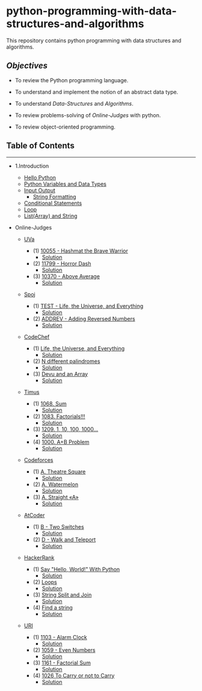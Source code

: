 # python-programming-with-data-structures-and-algorithms
This repository contains python programming with data structures and algorithms.

## *Objectives*

- To review the Python programming language.

- To understand and implement the notion of an abstract data type.

- To understand *Data-Structures* and *Algorithms*.

- To review problems-solving of *Online-Judges*  with python.

- To review object-oriented programming. 

## Table of Contents
 -----
 
- 1.Introduction
  
    - [Hello Python](https://github.com/rezwanulhaquerezwan/python-programming-with-data-structures-and-algorithms/blob/master/Hello%20Python.py)
    - [Python Variables and Data Types](https://github.com/rezwanulhaquerezwan/python-programming-with-data-structures-and-algorithms/blob/master/Python%20Variables%20and%20Data%20Types.py)
    - [Input Output](https://github.com/rezwanulhaquerezwan/python-programming-with-data-structures-and-algorithms/blob/master/Input%20Output.py)
        - [String Formatting](https://github.com/rezwanulhaquerezwan/python-programming-with-data-structures-and-algorithms/blob/master/String%20Formatting.py)
    - [Conditional Statements](https://github.com/rezwanulhaquerezwan/python-programming-with-data-structures-and-algorithms/blob/master/Conditional%20Statements.py) 
    - [Loop](https://github.com/rezwanulhaquerezwan/python-programming-with-data-structures-and-algorithms/blob/master/Loop.py)
    - [List(Array) and String](https://github.com/rezwanulhaquerezwan/python-programming-with-data-structures-and-algorithms/blob/master/List(Array)%20and%20String.py)
    
     
    
    
- Online-Judges 
   
   - [UVa](https://uva.onlinejudge.org/)
        - (1) [10055 - Hashmat the Brave Warrior ](http://uhunt.onlinejudge.org/id/760709)
             - [Solution](https://github.com/rezwanulhaquerezwan/python-programming-with-data-structures-and-algorithms/blob/master/UVa/10055%20Hashmat%20the%20Brave%20Warrior.py)
        - (2) [11799 - Horror Dash](https://uva.onlinejudge.org/index.php?option=com_onlinejudge&Itemid=8&category=24&page=show_problem&problem=2899)
             - [Solution](https://github.com/rezwanulhaquerezwan/python-programming-with-data-structures-and-algorithms/blob/master/UVa/11799%20-%20Horror%20Dash.py)
        - (3) [10370 - Above Average](https://uva.onlinejudge.org/index.php?option=com_onlinejudge&Itemid=8&category=24&page=show_problem&problem=1311)
             - [Solution](https://github.com/rezwanulhaquerezwan/python-programming-with-data-structures-and-algorithms/blob/master/UVa/10370%20-%20Above%20Average.py)
             
             
   
   - [Spoj](http://www.spoj.com/)
        - (1) [TEST - Life, the Universe, and Everything](http://www.spoj.com/problems/TEST/)
             - [Solution](https://github.com/rezwanulhaquerezwan/python-programming-with-data-structures-and-algorithms/blob/master/Spoj/TEST%20-%20Life%2C%20the%20Universe%2C%20and%20Everythin.py)
        - (2) [ADDREV - Adding Reversed Numbers](http://www.spoj.com/problems/ADDREV/)
            - [Solution](https://github.com/rezwanulhaquerezwan/python-programming-with-data-structures-and-algorithms/blob/master/Spoj/ADDREV%20-%20Adding%20Reversed%20Numbers.py)
   
   
   
   
   
   - [CodeChef](https://www.codechef.com/)
        - (1) [Life, the Universe, and Everything](https://www.codechef.com/problems/TEST)
            - [Solution](https://github.com/rezwanulhaquerezwan/python-programming-with-data-structures-and-algorithms/blob/master/CodeChef/Life%2C%20the%20Universe%2C%20and%20Everything.py)
        - (2) [N different palindromes](https://www.codechef.com/SNCKPA16/problems/NDIFFPAL)
            - [Solution](https://github.com/rezwanulhaquerezwan/python-programming-with-data-structures-and-algorithms/blob/master/CodeChef/N%20different%20palindromes.py)
        - (3) [Devu and an Array](https://www.codechef.com/problems/DEVARRAY)
            - [Solution](https://github.com/rezwanulhaquerezwan/python-programming-with-data-structures-and-algorithms/blob/master/CodeChef/Devu%20and%20an%20Array.py)
            
            
            
            
   
   - [Timus]()
        - (1) [1068. Sum](https://timus.spatarel.ro/problem.aspx%3Fspace=1&num=1068)
            - [Solution](https://github.com/rezwanulhaquerezwan/python-programming-with-data-structures-and-algorithms/blob/master/Timus/1068.%20Sum.py)
        - (2) [1083. Factorials!!!](https://timus.spatarel.ro/problem.aspx%3Fspace=1&num=1083)
            - [Solution](https://github.com/rezwanulhaquerezwan/python-programming-with-data-structures-and-algorithms/blob/master/Timus/1083.%20Factorials!!!.py)
        - (3) [1209. 1, 10, 100, 1000...](https://timus.spatarel.ro/problem.aspx%3Fspace=1&num=1209)
            - [Solution](https://github.com/rezwanulhaquerezwan/python-programming-with-data-structures-and-algorithms/blob/master/Timus/1209.%201%2C%2010%2C%20100%2C%201000....py)
        - (4) [1000. A+B Problem](http://acm.timus.ru/problem.aspx?space=1&num=1000)
            - [Solution](https://github.com/rezwanulhaquerezwan/python-programming-with-data-structures-and-algorithms/blob/master/Timus/1000.%20A%2BB%20Problem.py)
   
   
   
   
   

   - [Codeforces](http://codeforces.com/)
        - (1) [A. Theatre Square](http://codeforces.com/problemset/problem/1/A)
            - [Solution](https://github.com/rezwanulhaquerezwan/python-programming-with-data-structures-and-algorithms/blob/master/Codeforces/A.%20Theatre%20Square.py)
        - (2) [A. Watermelon](http://codeforces.com/problemset/problem/4/A)
            - [Solution](https://github.com/rezwanulhaquerezwan/python-programming-with-data-structures-and-algorithms/blob/master/Codeforces/A.%20Watermelon.py)
        - (3) [A. Straight «A»](http://codeforces.com/contest/810/problem/A)
            - [Solution](https://github.com/rezwanulhaquerezwan/python-programming-with-data-structures-and-algorithms/blob/master/Codeforces/A.%20Straight%20%C2%ABA%C2%BB.py)
            
    
    
    
    
    - [AtCoder](http://atcoder.jp/)
        - (1) [B - Two Switches](http://abc070.contest.atcoder.jp/tasks/abc070_b)
            - [Solution](https://github.com/rezwanulhaquerezwan/python-programming-with-data-structures-and-algorithms/blob/master/AtCoder/B%20-%20Two%20Switches.py)
        - (2) [D - Walk and Teleport](http://abc052.contest.atcoder.jp/tasks/arc067_b)
            - [Solution](https://github.com/rezwanulhaquerezwan/python-programming-with-data-structures-and-algorithms/blob/master/AtCoder/D%20-%20Walk%20and%20Teleport.py)
            
     
     
     
     

    - [HackerRank](https://www.hackerrank.com/dashboard)
        - (1) [Say "Hello, World!" With Python](https://www.hackerrank.com/challenges/py-hello-world)
           - [Solution](https://github.com/rezwanulhaquerezwan/python-programming-with-data-structures-and-algorithms/blob/master/HackerRank/Say%20%22Hello%2C%20World!%22%20With%20Python.py)  
        - (2) [Loops](https://www.hackerrank.com/challenges/python-loops/problem)
           - [Solution](https://github.com/rezwanulhaquerezwan/python-programming-with-data-structures-and-algorithms/blob/master/HackerRank/Loops.py)
        - (3) [String Split and Join](https://www.hackerrank.com/challenges/python-string-split-and-join/problem)
           - [Solution](https://github.com/rezwanulhaquerezwan/python-programming-with-data-structures-and-algorithms/blob/master/HackerRank/String%20Split%20and%20Join.py)
        - (4) [Find a string](https://www.hackerrank.com/challenges/find-a-string/problem)
           - [Solution](https://github.com/rezwanulhaquerezwan/python-programming-with-data-structures-and-algorithms/blob/master/HackerRank/Find%20a%20string.py)

    
    
    
    
    
    - [URI](https://www.urionlinejudge.com.br/judge/en) 
       - (1) [1103 - Alarm Clock](https://www.urionlinejudge.com.br/judge/en/problems/view/1103)
           - [Solution](https://github.com/rezwanulhaquerezwan/python-programming-with-data-structures-and-algorithms/blob/master/URI/1103%20-%20Alarm%20Clock.py)
       - (2) [1059 - Even Numbers](https://www.urionlinejudge.com.br/judge/en/problems/view/1059)
           - [Solution](https://github.com/rezwanulhaquerezwan/python-programming-with-data-structures-and-algorithms/blob/master/URI/1059%20Even%20Numbers.py)        
       - (3) [1161 - Factorial Sum](https://www.urionlinejudge.com.br/judge/en/problems/view/1161)
           - [Solution](https://github.com/rezwanulhaquerezwan/python-programming-with-data-structures-and-algorithms/blob/master/URI/1161%20Factorial%20Sum.py)     
        - (4) [1026 To Carry or not to Carry](https://www.urionlinejudge.com.br/judge/en/problems/view/1026)
            - [Solution](https://github.com/rezwanulhaquerezwan/python-programming-with-data-structures-and-algorithms/blob/master/URI/1026%20-%20To%20Carry%20or%20not%20to%20Carry.py)
            
            
            
